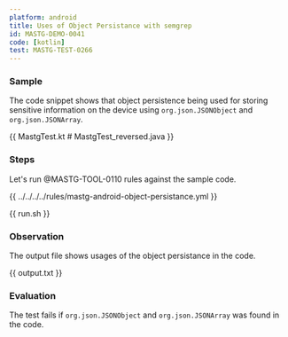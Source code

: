 ```yaml
---
platform: android
title: Uses of Object Persistance with semgrep
id: MASTG-DEMO-0041
code: [kotlin]
test: MASTG-TEST-0266
---
```


### Sample

The code snippet shows that object persistence being used for storing sensitive information on the device using `org.json.JSONObject` and `org.json.JSONArray`.

{{ MastgTest.kt # MastgTest_reversed.java }}

### Steps

Let's run @MASTG-TOOL-0110 rules against the sample code.

{{ ../../../../rules/mastg-android-object-persistance.yml }}

{{ run.sh }}

### Observation

The output file shows usages of the object persistance in the code.

{{ output.txt }}

### Evaluation

The test fails if `org.json.JSONObject` and `org.json.JSONArray` was found in the code.
